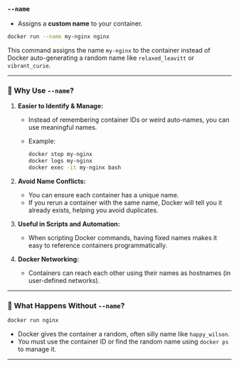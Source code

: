 ### **`--name`**

* Assigns a **custom name** to your container.

```bash
docker run --name my-nginx nginx
```
This command assigns the name `my-nginx` to the container instead of Docker auto-generating a random name like `relaxed_leavitt` or `vibrant_curie`.

---

### 🔹 Why Use `--name`?

1. **Easier to Identify & Manage:**

   * Instead of remembering container IDs or weird auto-names, you can use meaningful names.
   * Example:

     ```bash
     docker stop my-nginx
     docker logs my-nginx
     docker exec -it my-nginx bash
     ```

2. **Avoid Name Conflicts:**

   * You can ensure each container has a unique name.
   * If you rerun a container with the same name, Docker will tell you it already exists, helping you avoid duplicates.

3. **Useful in Scripts and Automation:**

   * When scripting Docker commands, having fixed names makes it easy to reference containers programmatically.

4. **Docker Networking:**

   * Containers can reach each other using their names as hostnames (in user-defined networks).

---

### 🔹 What Happens Without `--name`?

```bash
docker run nginx
```

* Docker gives the container a random, often silly name like `happy_wilson`.
* You must use the container ID or find the random name using `docker ps` to manage it.

---
